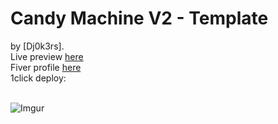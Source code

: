 # Candy Machine V2 - Template

by [Dj0k3rs].<br/>Live preview [here](https://frontend-template-2.netlify.app/)<br/>Fiver profile [here](https://www.fiverr.com/adam238?up_rollout=true/)<br/>
1click deploy:<br/><br/>

![Imgur](https://i.imgur.com/yawR3YN.png)

